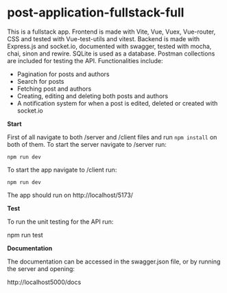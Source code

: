 # post-application-fullstack-full

This is a fullstack app. Frontend is made with Vite, Vue, Vuex, Vue-router, CSS and tested with Vue-test-utils and vitest. 
Backend is made with Express.js and socket.io, documented with swagger, tested with mocha, chai, sinon and rewire.
SQLite is used as a database. Postman collections are included for testing the API.
Functionalities include:
- Pagination for posts and authors
- Search for posts
- Fetching post and authors
- Creating, editing and deleting both posts and authors
- A notification system for when a post is edited, deleted or created with socket.io

**Start** 

First of all navigate to both /server and /client files and run `npm install` on both of them.
To start the server navigate to /server run:

`npm run dev`

To start the app navigate to /client run:

`npm run dev`

The app should run on http://localhost/5173/

**Test** 

To run the unit testing for the API run:

npm run test

**Documentation** 

The documentation can be accessed in the swagger.json file, or by running the server and opening:

http://localhost5000/docs
